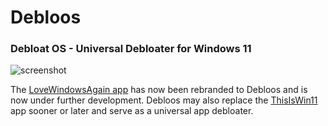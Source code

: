 # Debloos 
### Debloat OS - Universal Debloater for Windows 11

![screenshot](https://github.com/builtbybel/Debloos/blob/main/assets/debloos.png)

The [LoveWindowsAgain app](https://github.com/builtbybel) has now been rebranded to Debloos and is now under further development. Debloos may also replace the [ThisIsWin11](https://github.com/builtbybel/ThisIsWin11) app sooner or later and serve as a universal app debloater.
